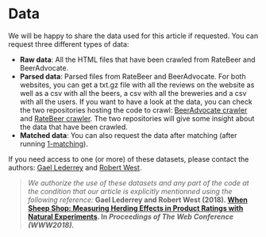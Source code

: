 # Data

We will be happy to share the data used for this article if requested. You can request three different types of data:

- **Raw data**: All the HTML files that have been crawled from RateBeer and BeerAdvocate.
- **Parsed data**: Parsed files from RateBeer and BeerAdvocate. For both websites, you can get a txt.gz file with all the reviews on the website as well as a csv with all the beers, a csv with all the breweries and a csv with all the users. If you want to have a look at the data, you can check the two repositories hosting the code to crawl: [BeerAdvocate crawler](https://github.com/glederrey/beeradvocate_crawler) and [RateBeer crawler](https://github.com/glederrey/ratebeer_crawler). The two repositories will give some insight about the data that have been crawled.
- **Matched data**: You can also request the data after matching (after running [1-matching](https://github.com/epfl-dlab/when_sheep_shop/blob/master/code/notebooks/1-matching.ipynb)).

If you need access to one (or more) of these datasets, please contact the authors: [Gael Lederrey](mailto:gael.lederrey@epfl.ch) and [Robert West](mailto:robert.west@epfl.ch).

> *We authorize the use of these datasets and any part of the code at the condition that our article is explicitly mentionned using the following reference:* **Gael Lederrey and Robert West (2018). [When Sheep Shop: Measuring Herding Effects in Product Ratings with Natural Experiments](https://arxiv.org/abs/1802.06578v2). In *Proceedings of The Web Conference (WWW2018).***

